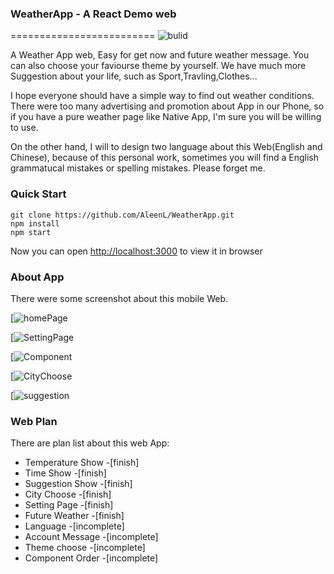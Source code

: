 ### WeatherApp - A React Demo web
=========================
![bulid](http://upload-images.jianshu.io/upload_images/3257837-18b619d57467a2dc.png?imageMogr2/auto-orient/strip%7CimageView2/2/w/1240)

A Weather App web, Easy for get now and future weather message. You can also choose your faviourse theme by yourself. We have much more Suggestion about your life, such as Sport,Travling,Clothes... 

I hope everyone should have a simple way to find out weather conditions. There were too many advertising and promotion about App in our Phone, so if you have a pure weather page like Native App, I'm sure you will be willing to use.

On the other hand, I will to design two language about this Web(English and Chinese), because of this personal work, sometimes you will find a English grammatucal mistakes or spelling mistakes. Please forget me.

### Quick Start

```
git clone https://github.com/AleenL/WeatherApp.git
npm install
npm start
```
Now you can open [http://localhost:3000](http://localhost:3000) to view it in browser

### About App

There were some screenshot about this mobile Web.

[![homePage](https://upload-images.jianshu.io/upload_images/3257837-9fa337fe006bbe31.png?imageMogr2/auto-orient/strip%7CimageView2/2/w/1240)

[![SettingPage](https://upload-images.jianshu.io/upload_images/3257837-a36dbb39da2ab05e.png?imageMogr2/auto-orient/strip%7CimageView2/2/w/1240)

[![Component](https://upload-images.jianshu.io/upload_images/3257837-7afcea5474777405.png?imageMogr2/auto-orient/strip%7CimageView2/2/w/1240)

[![CityChoose](https://upload-images.jianshu.io/upload_images/3257837-08b4548c0836abda.png?imageMogr2/auto-orient/strip%7CimageView2/2/w/1240)

[![suggestion](https://upload-images.jianshu.io/upload_images/3257837-8510417d3ee61989.png?imageMogr2/auto-orient/strip%7CimageView2/2/w/1240)

### Web Plan
There are plan list about this web App:
 * Temperature Show -[finish]
 * Time Show -[finish]
 * Suggestion Show -[finish]
 * City Choose -[finish]
 * Setting Page -[finish]
 * Future Weather -[finish]
 * Language -[incomplete]
 * Account Message -[incomplete]
 * Theme choose -[incomplete]
 * Component Order -[incomplete]